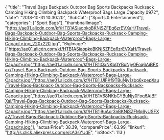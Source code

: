 {
	"title": "Travel Bags Backpack Outdoor Bag Sports Backpacks Rucksack Camping Hiking Climbing Backpack Waterproof  Bags Large Capacity 0972",
	"date": "2018-10-31 10:30:20",
	"SubCat": ["Sports & Entertainment"],
	"categories": ["Sport Bags"],
	"thumbnailImage": "https://ae01.alicdn.com/kf/HTB1ASiaopkoBKNjSZFEq6zrEVXaH/Travel-Bags-Backpack-Outdoor-Bag-Sports-Backpacks-Rucksack-Camping-Hiking-Climbing-Backpack-Waterproof-Bags-Large-Capacity.jpg_220x220.jpg",
	"BigImage": ["https://ae01.alicdn.com/kf/HTB1ASiaopkoBKNjSZFEq6zrEVXaH/Travel-Bags-Backpack-Outdoor-Bag-Sports-Backpacks-Rucksack-Camping-Hiking-Climbing-Backpack-Waterproof-Bags-Large-Capacity.jpg","https://ae01.alicdn.com/kf/HTB1IQxNKbGYBuNjy0Foq6AiBFXax/Travel-Bags-Backpack-Outdoor-Bag-Sports-Backpacks-Rucksack-Camping-Hiking-Climbing-Backpack-Waterproof-Bags-Large-Capacity.jpg","https://ae01.alicdn.com/kf/HTB1.UlFKf9TBuNjy1zbq6xpepXau/Travel-Bags-Backpack-Outdoor-Bag-Sports-Backpacks-Rucksack-Camping-Hiking-Climbing-Backpack-Waterproof-Bags-Large-Capacity.jpg","https://ae01.alicdn.com/kf/HTB1V68NKbGYBuNjy0Foq6AiBFXai/Travel-Bags-Backpack-Outdoor-Bag-Sports-Backpacks-Rucksack-Camping-Hiking-Climbing-Backpack-Waterproof-Bags-Large-Capacity.jpg","https://ae01.alicdn.com/kf/HTB1j9uAor3nBKNjSZFMq6yUSFXa2/Travel-Bags-Backpack-Outdoor-Bag-Sports-Backpacks-Rucksack-Camping-Hiking-Climbing-Backpack-Waterproof-Bags-Large-Capacity.jpg"],
	"actualPrice": 38.39,
	"comparePrice": 63.99,
	"linkurl": "http://s.click.aliexpress.com/e/cA3sYUdE",
	"inStock": 113
}
